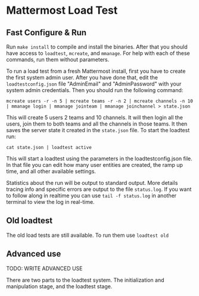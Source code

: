 # Mattermost Load Test

## Fast Configure & Run

Run `make install` to compile and install the binaries. After that you should have access to `loadtest`, `mcreate`, and `mmanage`. For help with each of these commands, run them without parameters.

To run a load test from a fresh Mattermost install, first you have to create the first system admin user. After you have done that, edit the `loadtestconfig.json` file "AdminEmail" and "AdminPassword" with your system admin credentials. Then you should run the following command:
```
mcreate users -r -n 5 | mcreate teams -r -n 2 | mcreate channels -n 10 | mmanage login | mmanage jointeam | mmanage joinchannel > state.json
```
This will create 5 users 2 teams and 10 channels. It will then login all the users, join them to both teams and all the channels in those teams. It then saves the server state it created in the `state.json` file.
To start the loadtest run:
```
cat state.json | loadtest active
```
This will start a loadtest using the parameters in the loadtestconfig.json file. In that file you can edit how many user entities are created, the ramp up time, and all other available settings.

Statistics about the run will be output to standard output. More details tracing info and specific errors are output to the file `status.log`. If you want to follow along in realtime you can use `tail -f status.log` in another terminal to view the log in real-time. 

## Old loadtest

The old load tests are still available. To run them use `loadtest old`


## Advanced use

TODO: WRITE ADVANCED USE

There are two parts to the loadtest system. The initialization and manipulation stage, and the loadtest stage. 

